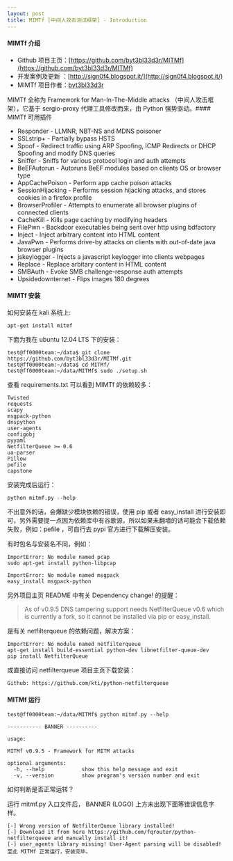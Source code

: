 ```yaml
---
layout: post
title: MIMTf [中间人攻击测试框架] - Introduction
---
```


#### MIMTf 介绍

- Github 项目主页：[https://github.com/byt3bl33d3r/MITMf](https://github.com/byt3bl33d3r/MITMf)
- 开发案例及更新  ：[http://sign0f4.blogspot.it/](http://sign0f4.blogspot.it/)
- MIMTf  项目作者：[byt3bl33d3r](https://github.com/byt3bl33d3r)

MIMTf 全称为 Framework for Man-In-The-Middle attacks （中间人攻击框架），它基于 sergio-proxy 代理工具修改而来，由 Python 强势驱动。#### MIMTf 可用插件

* Responder - LLMNR, NBT-NS and MDNS poisoner
* SSLstrip+ - Partially bypass HSTS
* Spoof - Redirect traffic using ARP Spoofing, ICMP Redirects or DHCP Spoofing and modify DNS queries
* Sniffer - Sniffs for various protocol login and auth attempts
* BeEFAutorun - Autoruns BeEF modules based on clients OS or browser type
* AppCachePoison - Perform app cache poison attacks
* SessionHijacking - Performs session hijacking attacks, and stores cookies in a firefox profile
* BrowserProfiler - Attempts to enumerate all browser plugins of connected clients
* CacheKill - Kills page caching by modifying headers
* FilePwn - Backdoor executables being sent over http using bdfactory
* Inject - Inject arbitrary content into HTML content
* JavaPwn - Performs drive-by attacks on clients with out-of-date java browser plugins
* jskeylogger - Injects a javascript keylogger into clients webpages
* Replace - Replace arbitary content in HTML content
* SMBAuth - Evoke SMB challenge-response auth attempts
* Upsidedownternet - Flips images 180 degrees

#### MIMTf 安装

如何安装在 kali 系统上:

    apt-get install mitmf

下面为我在 ubuntu 12.04 LTS 下的安装：

    test@ff0000team:~/data$ git clone https://github.com/byt3bl33d3r/MITMf.git
    test@ff0000team:~/data$ cd MITMf/
    test@ff0000team:~/data/MITMf$ sudo ./setup.sh
    
查看 requirements.txt 可以看到 MIMTf 的依赖较多：

    Twisted
    requests
    scapy
    msgpack-python
    dnspython
    user-agents
    configobj
    pyyaml
    NetfilterQueue >= 0.6
    ua-parser
    Pillow
    pefile
    capstone
    
安装完成后运行：

    python mitmf.py --help
    
不出意外的话，会爆缺少模块依赖的错误，使用 pip 或者 easy_install 进行安装即可，另外需要提一点因为依赖库中有谷歌源，所以如果未翻墙的话可能会下载依赖失败，例如：pefile ，可自行去 pypi 官方进行下载解压安装。

有时包名与安装名不同，例如：

    ImportError: No module named pcap
    sudo apt-get install python-libpcap

    ImportError: No module named msgpack
    easy_install msgpack-python

另外项目主页 README 中有关 Dependency change! 的提醒：

> As of v0.9.5 DNS tampering support needs NetfilterQueue v0.6 which is currently a fork, so it cannot be installed via pip or easy_install.

是有关 netfilterqueue 的依赖问题，解决方案：

    ImportError: No module named netfilterqueue
    apt-get install build-essential python-dev libnetfilter-queue-dev
    pip install NetfilterQueue
    
或直接访问 netfilterqueue 项目主页下载安装：

    Github: https://github.com/kti/python-netfilterqueue
    
#### MITMf 运行

    test@ff0000team:~/data/MITMf$ python mitmf.py --help

    ----------- BANNER ----------    

    usage: 

    MITMf v0.9.5 - Framework for MITM attacks

    optional arguments:
      -h, --help            show this help message and exit
      -v, --version         show program's version number and exit

如何判断是否正常运转？

运行 mitmf.py 入口文件后， BANNER (LOGO) 上方未出现下面等错误信息字样。

	[-] Wrong version of NetfilterQueue library installed!
	[-] Download it from here https://github.com/fqrouter/python-netfilterqueue and manually install it!
    [-] user_agents library missing! User-Agent parsing will be disabled!至此 MITMf 正常运行，安装完毕。